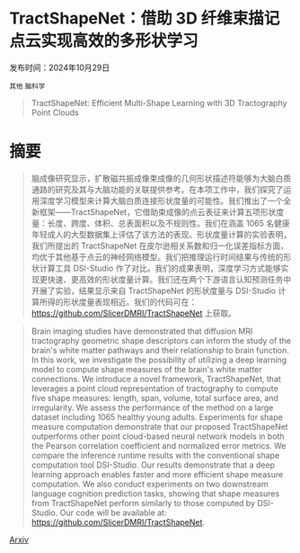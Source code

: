 # TractShapeNet：借助 3D 纤维束描记点云实现高效的多形状学习

发布时间：2024年10月29日

`其他` `脑科学`

> TractShapeNet: Efficient Multi-Shape Learning with 3D Tractography Point Clouds

# 摘要

> 脑成像研究显示，扩散磁共振成像束成像的几何形状描述符能够为大脑白质通路的研究及其与大脑功能的关联提供参考。在本项工作中，我们探究了运用深度学习模型来计算大脑白质连接形状度量的可能性。我们推出了一个全新框架——TractShapeNet，它借助束成像的点云表征来计算五项形状度量：长度、跨度、体积、总表面积以及不规则性。我们在涵盖 1065 名健康年轻成人的大型数据集上评估了该方法的表现。形状度量计算的实验表明，我们所提出的 TractShapeNet 在皮尔逊相关系数和归一化误差指标方面，均优于其他基于点云的神经网络模型。我们把推理运行时间结果与传统的形状计算工具 DSI-Studio 作了对比。我们的成果表明，深度学习方式能够实现更快速、更高效的形状度量计算。我们还在两个下游语言认知预测任务中开展了实验，结果显示来自 TractShapeNet 的形状度量与 DSI-Studio 计算所得的形状度量表现相近。我们的代码可在：https://github.com/SlicerDMRI/TractShapeNet 上获取。

> Brain imaging studies have demonstrated that diffusion MRI tractography geometric shape descriptors can inform the study of the brain's white matter pathways and their relationship to brain function. In this work, we investigate the possibility of utilizing a deep learning model to compute shape measures of the brain's white matter connections. We introduce a novel framework, TractShapeNet, that leverages a point cloud representation of tractography to compute five shape measures: length, span, volume, total surface area, and irregularity. We assess the performance of the method on a large dataset including 1065 healthy young adults. Experiments for shape measure computation demonstrate that our proposed TractShapeNet outperforms other point cloud-based neural network models in both the Pearson correlation coefficient and normalized error metrics. We compare the inference runtime results with the conventional shape computation tool DSI-Studio. Our results demonstrate that a deep learning approach enables faster and more efficient shape measure computation. We also conduct experiments on two downstream language cognition prediction tasks, showing that shape measures from TractShapeNet perform similarly to those computed by DSI-Studio. Our code will be available at: https://github.com/SlicerDMRI/TractShapeNet.

[Arxiv](https://arxiv.org/abs/2410.22099)